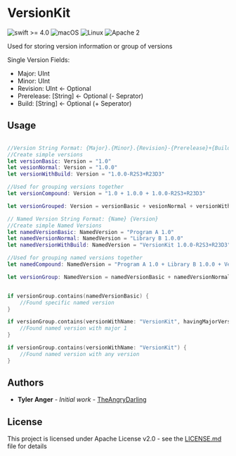# VersionKit
![swift >= 4.0](https://img.shields.io/badge/swift-%3E%3D4.0-brightgreen.svg)
![macOS](https://img.shields.io/badge/os-macOS-green.svg?style=flat)
![Linux](https://img.shields.io/badge/os-linux-green.svg?style=flat)
![Apache 2](https://img.shields.io/badge/license-Apache2-blue.svg?style=flat)

Used for storing version information or group of versions

Single Version Fields:
* Major: UInt
* Minor: UInt
* Revision: UInt <- Optional
* Prerelease: [String] <- Optional (- Seprator)
* Build: [String] <- Optional (+ Seperator)

## Usage

```Swift

//Version String Format: {Major}.{Minor}.{Revision}-{Prerelease}+{Build}
//Create simple versions
let versionBasic: Version = "1.0"
let vesionNormal: Version = "1.0.0"
let versionWithBuild: Version = "1.0.0-R2S3+R23D3"

//Used for grouping versions together
let versionCompound: Version = "1.0 + 1.0.0 + 1.0.0-R2S3+R23D3"

let versionGrouped: Version = versionBasic + vesionNormal + versionWithBuild

// Named Version String Format: {Name} {Version}
//Create simple Named Versions
let namedVersionBasic: NamedVersion = "Program A 1.0"
let namedVersionNormal: NamedVersion = "Library B 1.0.0"
let namedVersionWithBuild: NamedVersion = "VersionKit 1.0.0-R2S3+R23D3"

//Used for grouping named versions together
let namedCompound: NamedVersion = "Program A 1.0 + Library B 1.0.0 + VersionKit 1.0.0-R2S3+R23D3"

let versionGroup: NamedVersion = namedVersionBasic + namedVersionNormal + namedVersionWithBuild


if versionGroup.contains(namedVersionBasic) {
    //Found specific named version
}

if versionGroup.contains(versionWithName: "VersionKit", havingMajorVersion: 1) {
    //Found named version with major 1
}

if versionGroup.contains(versionWithName: "VersionKit") {
    //Found named version with any version
}


```

## Authors

* **Tyler Anger** - *Initial work* - [TheAngryDarling](https://github.com/TheAngryDarling)

## License

This project is licensed under Apache License v2.0 - see the [LICENSE.md](LICENSE.md) file for details



